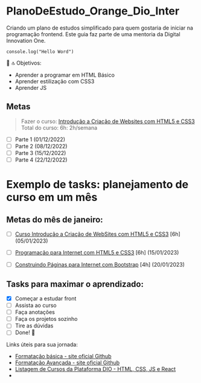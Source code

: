 # PlanoDeEstudo_Orange_Dio_Inter

Criando um plano de estudos simplificado para quem gostaria de iniciar na programação frontend. Este guia faz parte de uma mentoria da Digital Innovation One.

`` console.log("Hello Word") ``

:star2: :top: Objetivos:
- Aprender a programar em HTML Básico
- Aprender estilização com CSS3
- Aprender JS

## Metas
> Fazer o curso: [Introdução a Criação de Websites com HTML5 e CSS3](https://web.dio.me/course/introducao-criacao-de-websites-com-html5-e-css3/learning/462f831d-5fdf-485e-bf07-1d391eb94ac8)
> Total do curso: 6h: 2h/semana

- [ ] Parte 1 (01/12/2022)
- [ ] Parte 2 (08/12/2022)
- [ ] Parte 3 (15/12/2022)
- [ ] Parte 4 (22/12/2022)

# Exemplo de tasks: planejamento de curso em um mês

## Metas do mês de janeiro:
- [ ] [Curso Introdução a Criação de WebSites com HTML5 e CSS3](https://web.dio.me/course/introducao-criacao-de-websites-com-html5-e-css3/learning/462f831d-5fdf-485e-bf07-1d391eb94ac8) [6h] (05/01/2023)
- [ ] [Programação para Internet com HTML5 e CSS3](https://web.dio.me/course/programando-interfaces-com-html5-e-css3/learning/f5066ef9-b542-43c0-a3c5-1519c61b84ee) [6h] (15/01/2023)
- [ ] [Construindo Páginas para Internet com Bootstrap](https://web.dio.me/course/crie-paginas-responsivas-na-web-utilizando-um-poderoso-framework/learning/d5695916-44d4-4d47-9db4-0bc829264835) [4h] (20/01/2023)


## Tasks para maximar o aprendizado:
- [x] Começar a estudar front
- [ ] Assista ao curso
- [ ] Faça anotações
- [ ] Faça os projetos sozinho
- [ ] Tire as dúvidas
- [ ] Done! 🎉

<!-- This content will not appear in the rendered Markdown -->

Links úteis para sua jornada:

- [Formatação básica - site oficial Github](https://docs.github.com/pt/get-started/writing-on-github/getting-started-with-writing-and-formatting-on-github/basic-writing-and-formatting-syntax#paragraphs)
- [Formatação Avançada - site oficial Github](https://docs.github.com/pt/get-started/writing-on-github/working-with-advanced-formatting)
- [Listagem de Cursos da Plataforma DIO - HTML, CSS, JS e React](https://web.dio.me/play?skill=9e186e72-ffe6-4990-9324-a55cd69f7d5a&skill=af94e086-7222-4626-bf21-b7d8ebecdbfd&skill=ba551fa6-c9bb-4785-9830-812eb389c3c2&skill=91244518-6803-41e2-a974-5f2f00cb4a38&tab=cursos)
- 

